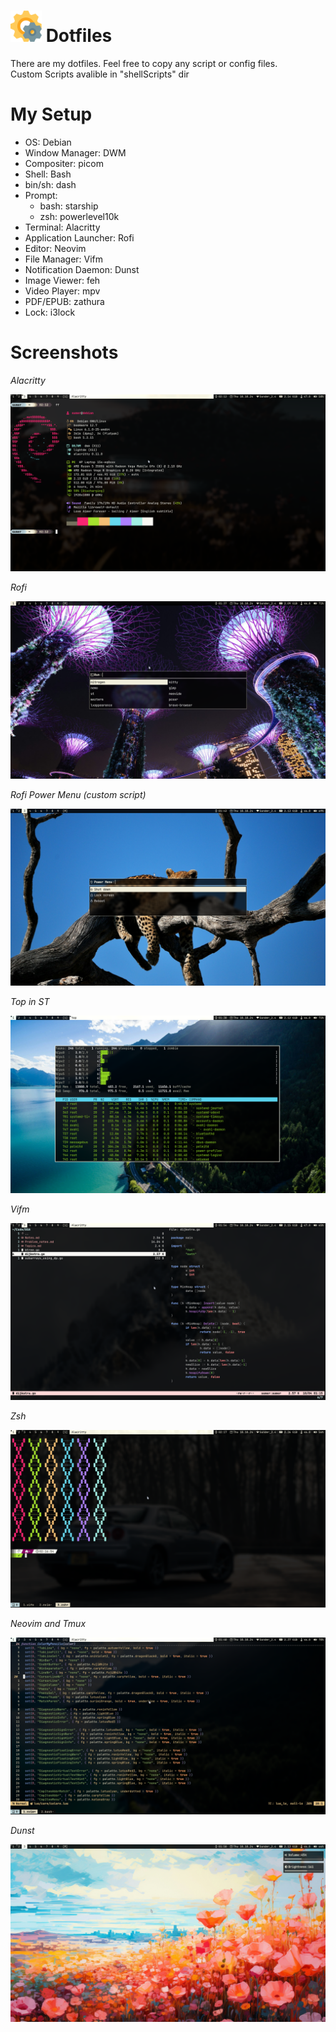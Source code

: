 # <img src="./pictures/icons/gears.png" height="50" width="50"/> Dotfiles
There are my dotfiles.
Feel free to copy any script or config files.\
Custom Scripts avalible in "shellScripts" dir

# My Setup
* OS: Debian
* Window Manager: DWM
* Compositer: picom
* Shell: Bash
* bin/sh: dash
* Prompt: 
    - bash: starship
    - zsh: powerlevel10k
* Terminal: Alacritty
* Application Launcher: Rofi
* Editor: Neovim
* File Manager: Vifm
* Notification Daemon: Dunst
* Image Viewer: feh
* Video Player: mpv
* PDF/EPUB: zathura
* Lock: i3lock


# Screenshots
*Alacritty*

<img src="./pictures/screenshots/alacritty.png" />

*Rofi*

<img src="./pictures/screenshots/rofi_run.png" />

*Rofi Power Menu (custom script)*

<img src="./pictures/screenshots/rofi_power.png" />

*Top in ST*

<img src="./pictures/screenshots/top.png" />

*Vifm*

<img src="./pictures/screenshots/vifm.png" />

*Zsh*

<img src="./pictures/screenshots/powerlevel10k.png" />

*Neovim and Tmux*

<img src="./pictures/screenshots/nvim_tmux.png" />

*Dunst*

<img src="./pictures/screenshots/dunst.png" />
